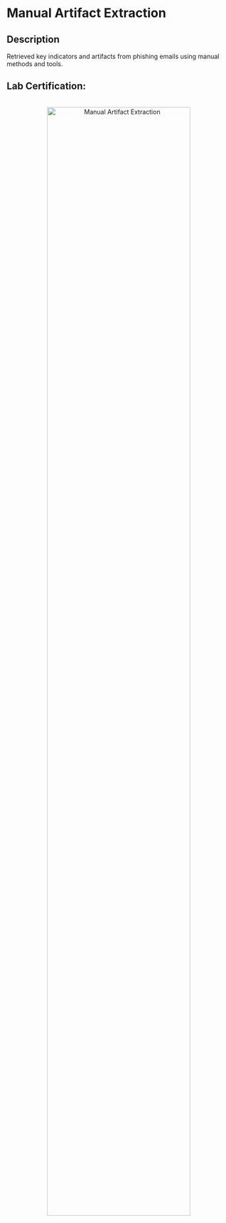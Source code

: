 <h1>Manual Artifact Extraction</h1>

<h2>Description</h2>
Retrieved key indicators and artifacts from phishing emails using manual methods and tools.
<br />

<h2>Lab Certification:</h2>

<p align="center">
<br/>
<img src="https://i.imgur.com/FCVZPbi.png" height="80%" width="80%" alt="Manual Artifact Extraction"/>
<br />


<!--
 ```diff
- text in red
+ text in green
! text in orange
# text in gray
@@ text in purple (and bold)@@
```
--!>
